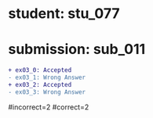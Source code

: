 # student: stu_077
# submission: sub_011

```diff
+ ex03_0: Accepted
- ex03_1: Wrong Answer
+ ex03_2: Accepted
- ex03_3: Wrong Answer
```
#incorrect=2
#correct=2
